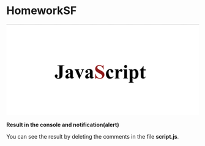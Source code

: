 # HomeworkSF

![Screenshot4](https://github.com/AndriiDev96/HomeworkL1W2/blob/developer/img/1.png)

**Result in the console and notification(alert)**

  You can see the result by deleting the comments in the file **script.js**.